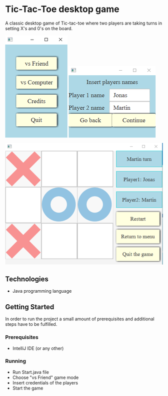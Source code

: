 # Tic-Tac-Toe desktop game

A classic desktop game of Tic-tac-toe where two players are taking turns in setting X's and 0's on the board.  

![alt text](src/Resources/Screenshots/Start.png "Start view") ![alt text](src/Resources/Screenshots/Credentials.png "Credentials view")

![alt text](src/Resources/Screenshots/Gameplay.png "Gameplay view")

## Technologies

+ Java programming language

## Getting Started

In order to run the project a small amount of prerequisites and additional steps have to be fulfilled.

### Prerequisites

+ IntelliJ IDE (or any other)

### Running

+ Run Start.java file
+ Choose "vs Friend" game mode
+ Insert credentials of the players
+ Start the game

